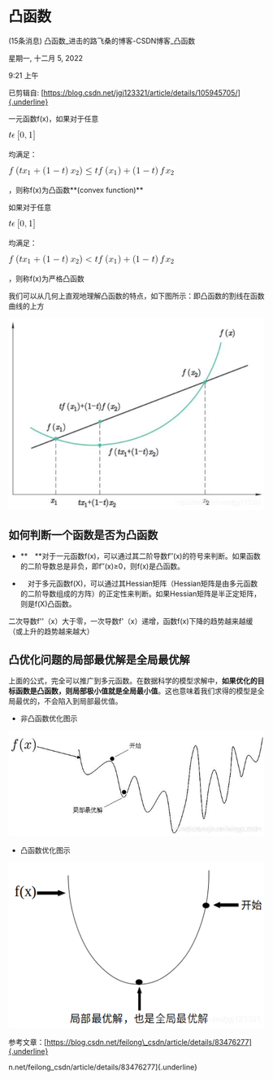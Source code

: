 # 凸函数

(15条消息) 凸函数\_进击的路飞桑的博客-CSDN博客\_凸函数

星期一, 十二月 5, 2022

9:21 上午

 

已剪辑自: [https://blog.csdn.net/jgj123321/article/details/105945705/]{.underline}

一元函数f(x)，如果对于任意

![](../../../assets/005_(15条消息)_凸函数_进击的路飞桑的博客-CSDN博客_凸函数_000.png) 

均满足：

![](../../../assets/005_(15条消息)_凸函数_进击的路飞桑的博客-CSDN博客_凸函数_001.png) 

，则称f(x)为凸函数**(convex function)**

如果对于任意

![](../../../assets/005_(15条消息)_凸函数_进击的路飞桑的博客-CSDN博客_凸函数_000.png) 

均满足：

![](../../../assets/005_(15条消息)_凸函数_进击的路飞桑的博客-CSDN博客_凸函数_002.png) 

，则称f(x)为严格凸函数

我们可以从几何上直观地理解凸函数的特点，如下图所示：即凸函数的割线在函数曲线的上方

![](../../../assets/005_(15条消息)_凸函数_进击的路飞桑的博客-CSDN博客_凸函数_003.png) 

如何判断一个函数是否为凸函数
----------------------------

-   **　**对于一元函数f(x)，可以通过其二阶导数f′′(x)的符号来判断。如果函数的二阶导数总是非负，即f′′(x)≥0，则f(x)是凸函数。

-   　对于多元函数f(X)，可以通过其Hessian矩阵（Hessian矩阵是由多元函数的二阶导数组成的方阵）的正定性来判断。如果Hessian矩阵是半正定矩阵，则是f(X)凸函数。

二次导数f\'\'（x）大于零，一次导数f\'（x）递增，函数f(x)下降的趋势越来越缓（或上升的趋势越来越大）

凸优化问题的局部最优解是全局最优解
----------------------------------

上面的公式，完全可以推广到多元函数。在数据科学的模型求解中，**如果优化的目标函数是凸函数，则局部极小值就是全局最小值**。这也意味着我们求得的模型是全局最优的，不会陷入到局部最优值。

-   非凸函数优化图示

![](../../../assets/005_(15条消息)_凸函数_进击的路飞桑的博客-CSDN博客_凸函数_004.png) 

-   凸函数优化图示

![](../../../assets/005_(15条消息)_凸函数_进击的路飞桑的博客-CSDN博客_凸函数_005.png) 

参考文章：[https://blog.csdn.net/feilong\_csdn/article/details/83476277]{.underline}

n.net/feilong\_csdn/article/details/83476277]{.underline}

